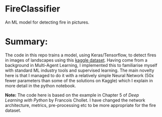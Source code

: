 # FireClassifier
An ML model for detecting fire in pictures.

# Summary: #
The code in this repo trains a model, using Keras/Tensorflow, to detect fires in images of landscapes using this [kaggle dataset](https://www.kaggle.com/datasets/phylake1337/fire-dataset). Having come from a background in Multi-Agent Learning, I implemented this to familiarise myself with standard ML industry tools and supervised learning. The main novelty here is that I managed to do it with a relatively simple Neural Network (50x fewer parameters than some of the solutions on Kaggle) which I explain in more detail in the python notebook.


**Note:** 
The code here is based on the example in Chapter 5 of *Deep Learning with Python* by Francois Chollet. I have changed the network architecture, metrics, pre-processing etc to be more appropriate for the fire dataset. 

